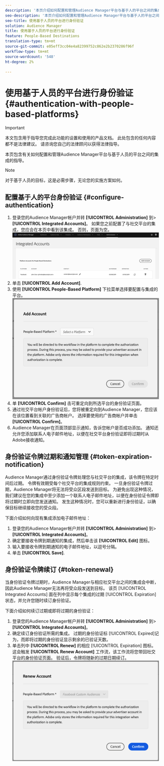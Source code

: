 ```yaml
---
description: '本页介绍如何配置和管理Audience Manager平台与基于人的平台之间的集成。 '
seo-description: '本页介绍如何配置和管理Audience Manager平台与基于人的平台之间的集成。 '
seo-title: 使用基于人员的平台进行身份验证
solution: Audience Manager
title: 使用基于人员的平台进行身份验证
feature: People-Based Destinations
translation-type: tm+mt
source-git-commit: e05eff3cc04e4a82399752c862e2b2370286f96f
workflow-type: tm+mt
source-wordcount: '548'
ht-degree: 2%

---
```



# 使用基于人员的平台进行身份验证 {#authentication-with-people-based-platforms}

>[!IMPORTANT]
>本文包含用于指导您完成此功能的设置和使用的产品文档。 此处包含的任何内容都不是法律建议。 请咨询您自己的法律顾问以获得法律指导。

本页包含有关如何配置和管理Audience Manager平台与基于人员的平台之间的集成的指导。

>[!NOTE]
>对于基于人员的目标，这是必需步骤，无论您的实施方案如何。

## 配置基于人的平台身份验证 {#configure-authentication}

1. 登录您的Audience Manager帐户并转 **[!UICONTROL Administration]** 到> **[!UICONTROL Integrated Accounts]**。 如果您之前配置了与社交平台的集成，您应会在本页中看到该集成。 否则，页面为空。
   ![基于人的集成](assets/pbd-config.png)
2. 单击 **[!UICONTROL Add Account]**.
3. 使用 **[!UICONTROL People-Based Platform]** 下拉菜单选择要配置与集成的平台。
   ![基于人的平台](assets/pbd-add.png)
4. 单 **[!UICONTROL Confirm]** 击可重定向到所选平台的身份验证页面。
5. 通过社交平台帐户身份验证后，您将被重定向到Audience Manager，您应该在该位置看到关联的广告商帐户。 选择要使用的广告商帐户并单击 **[!UICONTROL Confirm]**。
6. Audience Manager在页面顶部显示通知，告诉您帐户是否成功添加。 通知还允许您添加联系人电子邮件地址，以便在社交平台身份验证即将过期时从Adobe接收通知。

## 身份验证令牌过期和通知管理 {#token-expiration-notification}

Audience Manager通过身份验证令牌处理您与社交平台的集成，该令牌在特定时间后过期。 令牌有效期受每个社交平台的集成规则约束。 一旦身份验证令牌过期，Audience Manager将无法将受众区段发送到目标。 为避免出现这种情况，我们建议在您的集成中至少添加一个联系人电子邮件地址，以便在身份验证令牌即将过期时立即向您发送通知。 发生这种情况时，您可以重新进行身份验证，以确保目标继续接收您的受众段。

下面介绍如何向现有集成添加电子邮件地址：

1. 登录您的Audience Manager帐户并转 **[!UICONTROL Administration]** 到> **[!UICONTROL Integrated Accounts]**。
1. 确定要接收令牌到期通知的集成，然后单击该 **[!UICONTROL Edit]** 图标。
1. 输入要接收令牌到期通知的电子邮件地址，以逗号分隔。
1. 单击 **[!UICONTROL Save]**.

## 身份验证令牌续订 {#token-renewal}

当身份验证令牌过期时，Audience Manager与相应社交平台之间的集成会中断，因此Audience Manager无法再将受众段发送到目标。 该页 [!UICONTROL Integrated Accounts] 面在列中显示每个集成的过期 [!UICONTROL Expiration] 状态，并允许您随时续订身份验证。

下面介绍如何续订过期或即将过期的身份验证：
1. 登录您的Audience Manager帐户并转 **[!UICONTROL Administration]** 到> **[!UICONTROL Integrated Accounts]**。
1. 确定续订身份验证所需的集成。 过期的身份验证标 [!UICONTROL Expired]记为，而即将过期的身份验证显示剩余的已验证天数。
1. 单击列中 **[!UICONTROL Renew]** 的相应 [!UICONTROL Expiration] 图标。 这会触发 **[!UICONTROL Renew Account]** 工作流，该工作流将您带回社交平台的身份验证页面。 验证后，令牌将随新的过期日期续订。
   ![pbd-renew](assets/pbd-renew.png)
